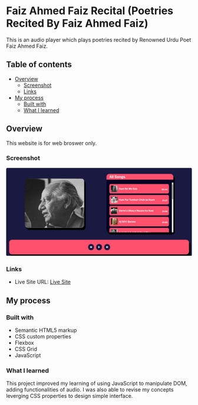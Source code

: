 # Faiz Ahmed Faiz Recital (Poetries Recited By Faiz Ahmed Faiz)

This is an audio player which plays poetries recited by Renowned Urdu Poet Faiz Ahmed Faiz.

## Table of contents

- [Overview](#overview)
  - [Screenshot](#screenshot)
  - [Links](#links)
- [My process](#my-process)
  - [Built with](#built-with)
  - [What I learned](#what-i-learned)

## Overview

This website is for web broswer only.

### Screenshot

![](./project-ss.png)

### Links

- Live Site URL: [Live Site](https://asimsaeed353.github.io/faiz-recitals-audio-player/)

## My process

### Built with

- Semantic HTML5 markup
- CSS custom properties
- Flexbox
- CSS Grid
- JavaScript

### What I learned

This project improved my learning of using JavaScript to manipulate DOM, adding functionalities of audio. I was also able to revise my concepts leverging CSS properties to design simple interface.
